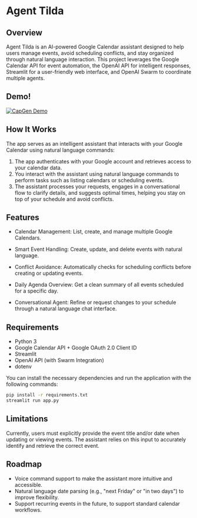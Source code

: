 # Agent Tilda

## Overview
Agent Tilda is an AI-powered Google Calendar assistant designed to help users manage events, avoid scheduling conflicts, and stay organized through natural language interaction. This project leverages the Google Calendar API for event automation, the OpenAI API for intelligent responses, Streamlit for a user-friendly web interface, and OpenAI Swarm to coordinate multiple agents.

## Demo!
[![CapGen Demo](https://img.youtube.com/vi/_9ezgDNwE_M/0.jpg)](https://www.youtube.com/watch?v=_9ezgDNwE_M)

## How It Works
The app serves as an intelligent assistant that interacts with your Google Calendar using natural language commands:

1. The app authenticates with your Google account and retrieves access to your calendar data.
2. You interact with the assistant using natural language commands to perform tasks such as listing calendars or scheduling events.
3. The assistant processes your requests, engages in a conversational flow to clarify details, and suggests optimal times, helping you stay on top of your schedule and avoid conflicts.

## Features
* Calendar Management: List, create, and manage multiple Google Calendars.

* Smart Event Handling: Create, update, and delete events with natural language.

* Conflict Avoidance: Automatically checks for scheduling conflicts before creating or updating events.

* Daily Agenda Overview: Get a clean summary of all events scheduled for a specific day.

* Conversational Agent: Refine or request changes to your schedule through a natural language chat interface.

## Requirements
- Python 3
- Google Calendar API + Google OAuth 2.0 Client ID
- Streamlit
- OpenAI API (with Swarm Integration)
- dotenv

You can install the necessary dependencies and run the application with the following commands:

```bash
pip install -r requirements.txt
streamlit run app.py
```

## Limitations
Currently, users must explicitly provide the event title and/or date when updating or viewing events. The assistant relies on this input to accurately identify and retrieve the correct event.

## Roadmap
* Voice command support to make the assistant more intuitive and accessible.
* Natural language date parsing (e.g., "next Friday" or "in two days") to improve flexibility.
* Support recurring events in the future, to support standard calendar workflows.
